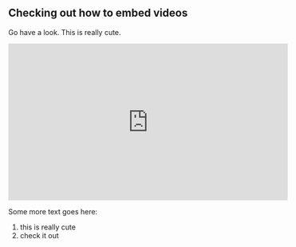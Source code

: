 [title: Really Funny Doggy]: /

[category: pups]: /

## Checking out how to embed videos



Go have a look. This is really cute.



<iframe width="560" height="315" src="http://www.youtube.com/embed/d69Wj4VdP-o" frameborder="0" allowfullscreen>
</iframe>

Some more text goes here:
1. this is really cute
2. check it out

<meta data-lift="head" name="keywords" content="boxer, baby, dog, puppy, Linus, love, playing, friend, his, dogs, cute, friends" />





